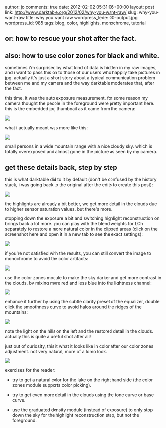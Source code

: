 author: jo
comments: true
date: 2012-02-02 05:31:06+00:00
layout: post
link: http://www.darktable.org/2012/02/why-you-want-raw/
slug: why-you-want-raw
title: why you want raw
wordpress_lede: 00-output.jpg
wordpress_id: 985
tags: blog, color, highlights, monochrome, tutorial

## or: how to rescue your shot after the fact.




## also: how to use color zones for black and white.


sometimes i'm surprised by what kind of data is hidden in my raw images, and i want to pass this on to those of our users who happily take pictures in jpg. actually it's just a short story about a typical communication problem between me and my camera and the way darktable moderates that, after the fact.

this time, it was the auto exposure measurement. for some reason my camera thought the people in the foreground were pretty important here. this is the embedded jpg thumbnail as it came from the camera:

[![](http://www.darktable.org/wp-content/uploads/2012/01/00-from-cam-494x329.jpg)](http://www.darktable.org/2012/02/why-you-want-raw/00-from-cam/)

what i actually meant was more like this:

[![](http://www.darktable.org/wp-content/uploads/2012/02/00-output.jpg)](http://www.darktable.org/2012/02/why-you-want-raw/00-output/)

small persons in a wide mountain range with a nice cloudy sky. which is totally overexposed and almost gone in the picture as seen by my camera.


## get these details back, step by step


this is what darktable did to it by default (don't be confused by the history stack, i was going back to the original after the edits to create this post):

[![](http://www.darktable.org/wp-content/uploads/2012/01/01-original-494x277.jpg)](http://www.darktable.org/2012/02/why-you-want-raw/01-original/)

the highlights are already a bit better, we get more detail in the clouds due to higher sensor saturation values. but there's more.

stopping down the exposure a bit and switching highlight reconstruction on brings back a lot more. you can play with the blend weights for LCh separately to restore a more natural color in the clipped areas (click on the screenshot here and open it in a new tab to see the exact settings):

[![](http://www.darktable.org/wp-content/uploads/2012/01/02-highlights-494x277.jpg)](http://www.darktable.org/2012/02/why-you-want-raw/02-highlights/)



if you're not satisfied with the results, you can still convert the image to monochrome to avoid the color artifacts:

[![](http://www.darktable.org/wp-content/uploads/2012/01/03-monochrome-494x277.jpg)](http://www.darktable.org/2012/02/why-you-want-raw/03-monochrome/)



use the color zones module to make the sky darker and get more contrast in the clouds, by mixing more red and less blue into the lightness channel:

[![](http://www.darktable.org/wp-content/uploads/2012/01/04-color-zones-494x277.jpg)](http://www.darktable.org/2012/02/why-you-want-raw/04-color-zones/)



enhance it further by using the subtle clarity preset of the equalizer, double click the smoothness curve to avoid halos around the ridges of the mountains:

[![](http://www.darktable.org/wp-content/uploads/2012/01/05-final-494x277.jpg)](http://www.darktable.org/2012/02/why-you-want-raw/05-final/)

note the light on the hills on the left and the restored detail in the clouds. actually this is quite a useful shot after all!



just out of curiosity, this it what it looks like in color after our color zones adjustment. not very natural, more of a lomo look.

[![](http://www.darktable.org/wp-content/uploads/2012/01/06-in-color-494x277.jpg)](http://www.darktable.org/2012/02/why-you-want-raw/06-in-color/)



exercises for the reader:



	
  * try to get a natural color for the lake on the right hand side (the color zones module supports color picking).

	
  * try to get even more detail in the clouds using the tone curve or base curve.

	
  * use the graduated density module (instead of exposure) to only stop down the sky for the highlight reconstruction step, but not the foreground.



